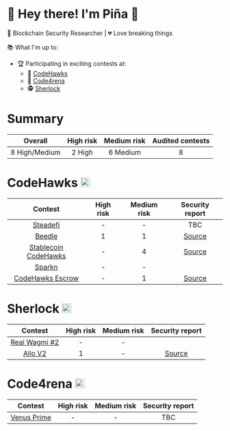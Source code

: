 # 👋 Hey there! I'm Piña 🍍

🔐 Blockchain Security Researcher | 💔 Love breaking things 

📚 What I'm up to:
- 🏆 Participating in exciting contests at:
  - 🦅 [CodeHawks](https://www.codehawks.com)
  - 🐺 [Code4rena](https://code4rena.com)
  - 🕵️ [Sherlock](https://audits.sherlock.xyz/contests)


# Summary

| Overall | High risk |  Medium risk | Audited contests |
|:--:|:--:|:--:|:--:|
| 8 High/Medium | 2 High | 6 Medium | 8 |  

# CodeHawks <img src="https://res.cloudinary.com/droqoz7lg/image/upload/v1689080263/snhkgvtsidryjdtx0pce.png" width=22 height=22>

| Contest | High risk | Medium risk | Security report | 
|:--:|:--:|:--:|:--:|
| [Steadefi](https://www.codehawks.com/contests/clo38mm260001la08daw5cbuf) | - | - | TBC |
| [Beedle](https://www.codehawks.com/contests/clkbo1fa20009jr08nyyf9wbx) | 1 | 1 | [Source](https://github.com/pinalikefruit/Portfolio/blob/main/CodeHawks/Beedle-Report.md) | 
| [Stablecoin CodeHawks](https://www.codehawks.com/contests/cljx3b9390009liqwuedkn0m0) | - | 4 | [Source](https://github.com/pinalikefruit/Portfolio/blob/main/CodeHawks/Stablecoin-Report.md) | 
| [Sparkn](https://www.codehawks.com/contests/cllcnja1h0001lc08z7w0orxx) | - | - |  | 
| [CodeHawks Escrow](https://www.codehawks.com/contests/cljyfxlc40003jq082s0wemya) | - | 1 | [Source](https://github.com/pinalikefruit/Portfolio/blob/main/CodeHawks/Escrow-Report.md) | 


# Sherlock  <img src="https://audits.sherlock.xyz/_next/static/media/sherlock_logo.bf519c9e.svg" width=22 height=22>

| Contest | High risk | Medium risk | Security report | 
|:--:|:--:|:--:|:--:|
| [Real Wagmi #2](https://audits.sherlock.xyz/contests/118) | - | - |  | 
| [Allo V2](https://audits.sherlock.xyz/contests/109) | 1 | - | [Source](https://github.com/pinalikefruit/Portfolio/blob/main/Sherlock/Allo-V2-Report.md) | 

# Code4rena <img src="https://code4rena.com/_next/image?url=%2Flogos%2Fapple-touch-icon.png&w=128&q=75" width=22 height=22>

| Contest | High risk | Medium risk | Security report | 
|:--:|:--:|:--:|:--:|
| [Venus Prime](https://code4rena.com/contests/2023-09-venus-prime#top) | - | - | TBC |
